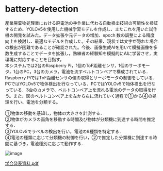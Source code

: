 # battery-detection

産業廃棄物処理業における廃電池の手作業に代わる自動検出技術の可能性を検証するため、YOLOv5を使用した機械学習モデルを作成し、またこれを用いた試作機の開発を試みた。データ拡張や元データの増加、epoch 数の調整による精度向上を検討し、最適なモデルを作成した。その結果、現状では文字が隠れた場合の検出が困難であることが確認された。今後、画像生成AIを用いて模擬画像を多数生成することでデータを拡張し，熟練者の経験知を模擬的にAIに学習させ，実環境に対応することを目指す。<br>
本システムでは2台のRaspberry Pi，1個のToF距離センサ，1個のサーボモータ，1台のPC，3台のカメラ，電池を流すベルトコンベアで構成されている．Raspberry PiではToF距離センサの値の取得とサーボモータの制御をしている．PCではYOLOv5で物体検出を行なっている．PCではYOLOv5で物体検出を行なっている．3台のカメラで、ベルトコンベア上を流れる電池のデータの取得を行う。また、図のベルトコンベア上を左から右に流れていく過程で①から④の処理を行い、電池を分類する。<br>
<br>
①物体の移動を感知し，物体の大きさを計測する．<br>
②物体がカメラの画角を移動する時間及び物体が分類機に到達する時間を推定する．<br>
③YOLOv5でラベルの検出を行い，電池の9種類を特定する．<br>
④電池の種類に応じて分類機の制御を行い，②で推定した分類機に到達する時間に基づき，電池種別に応じて動作する．<br>

![image](https://github.com/RyuseiShihara/battery-detection/assets/69947656/6edcb8c2-6b6e-453c-a002-314774e5b39b)



[学会発表資料.pdf](https://github.com/RyuseiShihara/battery-detection/files/13212048/JAWS.pdf)
